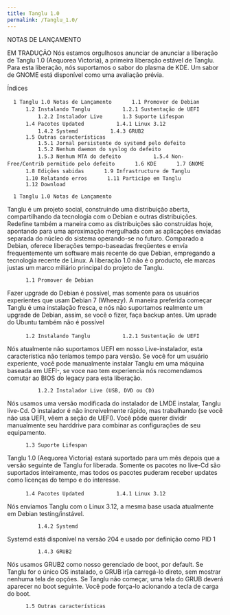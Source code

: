 ```yaml
---
title: Tanglu 1.0
permalink: /Tanglu_1.0/
---
```


NOTAS DE LANÇAMENTO

EM TRADUÇÃO Nós estamos orgulhosos anunciar de anunciar a liberação de Tanglu 1.0 (Aequorea Victoria), a primeira liberação estável de Tanglu. Para esta liberação, nós suportamos o sabor do plasma de KDE. Um sabor de GNOME está disponível como uma avaliação prévia.

Índices

`  1 Tanglu 1.0 Notas de Lançamento`
`      1.1 Promover de Debian`
`      1.2 Instalando Tanglu`
`          1.2.1 Sustentação de UEFI`
`          1.2.2 Instalador Live`
`      1.3 Suporte Lifespan`
`      1.4 Pacotes Updated`
`          1.4.1 Linux 3.12`
`          1.4.2 Systemd`
`          1.4.3 GRUB2`
`      1.5 Outras características`
`          1.5.1 Jornal persistente do systemd pelo defeito`
`          1.5.2 Nenhum daemon do syslog do defeito`
`          1.5.3 Nenhum MTA do defeito`
`          1.5.4 Non-Free/Contrib permitido pelo defeito`
`      1.6 KDE`
`      1.7 GNOME`
`      1.8 Edições sabidas`
`      1.9 Infrastructure de Tanglu`
`      1.10 Relatando erros`
`      1.11 Participe em Tanglu`
`      1.12 Download`

`  1 Tanglu 1.0 Notas de Lançamento`

Tanglu é um projeto social, construindo uma distribuição aberta, compartilhando da tecnologia com o Debian e outras distribuições. Redefine também a maneira como as distribuições são construídas hoje, apontando para uma aproximação mergulhada com as aplicações enviadas separada do núcleo do sistema operando-se no futuro. Comparado a Debian, oferece liberações tempo-baseadas freqüentes e envía frequentemente um software mais recente do que Debian, empregando a tecnologia recente de Linux. A liberação 1.0 não é o producto, ele marcas justas um marco miliário principal do projeto de Tanglu.

`      1.1 Promover de Debian`

Fazer upgrade do Debian é possível, mas somente para os usuários experientes que usam Debian 7 (Wheezy). A maneira preferida começar Tanglu é uma instalação fresca, e nós não suportamos realmente um upgrade de Debian, assim, se você o fizer, faça backup antes. Um uprade do Ubuntu também não é possível

`      1.2 Instalando Tanglu`
`          1.2.1 Sustentação de UEFI`

Nós atualmente não suportamos UEFI em nosso Live-instalador, esta característica não teríamos tempo para versão. Se você for um usuário experiente, você pode manualmente instalar Tanglu em uma máquina baseada em UEFI-, se voce nao tem experiencia nós recomendamos comutar ao BIOS do legacy para esta liberação.

`          1.2.2 Instalador Live (USB, DVD ou CD)`

Nós usamos uma versão modificada do instalador de LMDE instalar, Tanglu live-Cd. O instalador é não increivelmente rápido, mas trabalhando (se você não usa UEFI, vêem a seção de UEFI). Você pôde querer dividir manualmente seu harddrive para combinar as configurações de seu equipamento.

`      1.3 Suporte Lifespan`

Tanglu 1.0 (Aequorea Victoria) estará suportado para um mês depois que a versão seguinte de Tanglu for liberada. Somente os pacotes no live-Cd são suportados inteiramente, mas todos os pacotes puderam receber updates como licenças do tempo e do interesse.

`      1.4 Pacotes Updated`
`          1.4.1 Linux 3.12`

Nós enviamos Tanglu com o Linux 3.12, a mesma base usada atualmente em Debian testing/instável.

`          1.4.2 Systemd`

Systemd está disponível na versão 204 e usado por definição como PID 1

`          1.4.3 GRUB2`

Nós usamos GRUB2 como nosso gerenciado de boot, por default. Se Tanglu for o único OS instalado, o GRUB ir\[a carregá-lo direto, sem mostrar nenhuma tela de opções. Se Tanglu não começar, uma tela do GRUB deverá aparecer no boot seguinte. Você pode força-lo acionando a tecla de carga do boot.

`      1.5 Outras características`